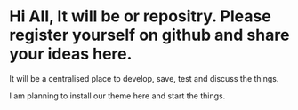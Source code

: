 # Hi All, It will be or repositry. Please register yourself on github and share your ideas here.
It will be a centralised place to develop, save, test and discuss the things.

I am planning to install our theme here and start the things.
